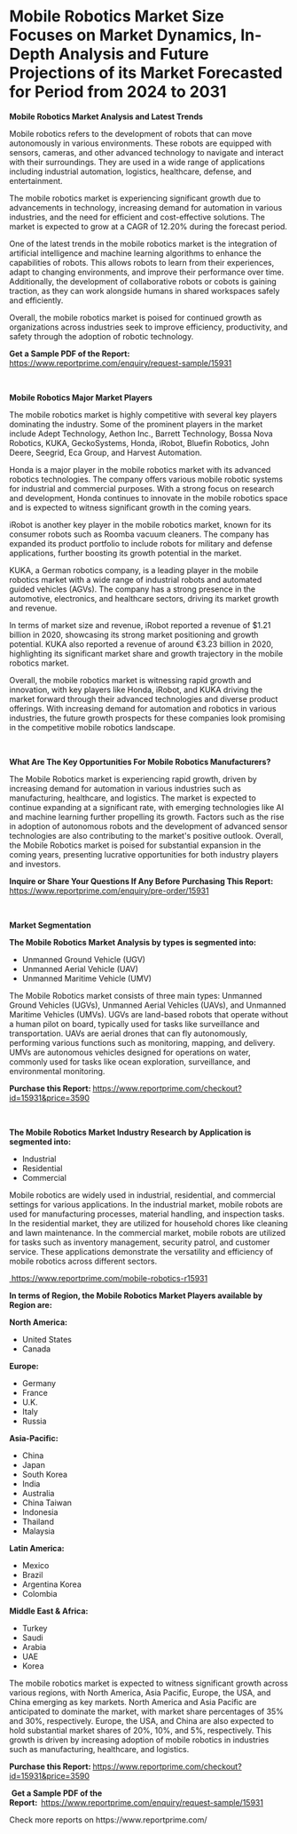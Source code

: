 <p><h1>Mobile Robotics Market Size Focuses on Market Dynamics, In-Depth Analysis and Future Projections of its Market Forecasted for Period from 2024 to 2031</h1></p><p><strong>Mobile Robotics Market Analysis and Latest Trends</strong></p>
<p><p>Mobile robotics refers to the development of robots that can move autonomously in various environments. These robots are equipped with sensors, cameras, and other advanced technology to navigate and interact with their surroundings. They are used in a wide range of applications including industrial automation, logistics, healthcare, defense, and entertainment.</p><p>The mobile robotics market is experiencing significant growth due to advancements in technology, increasing demand for automation in various industries, and the need for efficient and cost-effective solutions. The market is expected to grow at a CAGR of 12.20% during the forecast period.</p><p>One of the latest trends in the mobile robotics market is the integration of artificial intelligence and machine learning algorithms to enhance the capabilities of robots. This allows robots to learn from their experiences, adapt to changing environments, and improve their performance over time. Additionally, the development of collaborative robots or cobots is gaining traction, as they can work alongside humans in shared workspaces safely and efficiently.</p><p>Overall, the mobile robotics market is poised for continued growth as organizations across industries seek to improve efficiency, productivity, and safety through the adoption of robotic technology.</p></p>
<p><strong>Get a Sample PDF of the Report:&nbsp;</strong> <a href="https://www.reportprime.com/enquiry/request-sample/15931">https://www.reportprime.com/enquiry/request-sample/15931</a></p>
<p>&nbsp;</p>
<p><strong>Mobile Robotics Major Market Players</strong></p>
<p><p>The mobile robotics market is highly competitive with several key players dominating the industry. Some of the prominent players in the market include Adept Technology, Aethon Inc., Barrett Technology, Bossa Nova Robotics, KUKA, GeckoSystems, Honda, iRobot, Bluefin Robotics, John Deere, Seegrid, Eca Group, and Harvest Automation.</p><p>Honda is a major player in the mobile robotics market with its advanced robotics technologies. The company offers various mobile robotic systems for industrial and commercial purposes. With a strong focus on research and development, Honda continues to innovate in the mobile robotics space and is expected to witness significant growth in the coming years.</p><p>iRobot is another key player in the mobile robotics market, known for its consumer robots such as Roomba vacuum cleaners. The company has expanded its product portfolio to include robots for military and defense applications, further boosting its growth potential in the market.</p><p>KUKA, a German robotics company, is a leading player in the mobile robotics market with a wide range of industrial robots and automated guided vehicles (AGVs). The company has a strong presence in the automotive, electronics, and healthcare sectors, driving its market growth and revenue.</p><p>In terms of market size and revenue, iRobot reported a revenue of $1.21 billion in 2020, showcasing its strong market positioning and growth potential. KUKA also reported a revenue of around €3.23 billion in 2020, highlighting its significant market share and growth trajectory in the mobile robotics market.</p><p>Overall, the mobile robotics market is witnessing rapid growth and innovation, with key players like Honda, iRobot, and KUKA driving the market forward through their advanced technologies and diverse product offerings. With increasing demand for automation and robotics in various industries, the future growth prospects for these companies look promising in the competitive mobile robotics landscape.</p></p>
<p>&nbsp;</p>
<p><strong>What Are The Key Opportunities For Mobile Robotics Manufacturers?</strong></p>
<p><p>The Mobile Robotics market is experiencing rapid growth, driven by increasing demand for automation in various industries such as manufacturing, healthcare, and logistics. The market is expected to continue expanding at a significant rate, with emerging technologies like AI and machine learning further propelling its growth. Factors such as the rise in adoption of autonomous robots and the development of advanced sensor technologies are also contributing to the market's positive outlook. Overall, the Mobile Robotics market is poised for substantial expansion in the coming years, presenting lucrative opportunities for both industry players and investors.</p></p>
<p><strong>Inquire or Share Your Questions If Any Before Purchasing This Report:</strong> <a href="https://www.reportprime.com/enquiry/pre-order/15931">https://www.reportprime.com/enquiry/pre-order/15931</a></p>
<p>&nbsp;</p>
<p><strong>Market Segmentation</strong></p>
<p><strong>The Mobile Robotics Market Analysis by types is segmented into:</strong></p>
<p><ul><li>Unmanned Ground Vehicle (UGV)</li><li>Unmanned Aerial Vehicle (UAV)</li><li>Unmanned Maritime Vehicle (UMV)</li></ul></p>
<p><p>The Mobile Robotics market consists of three main types: Unmanned Ground Vehicles (UGVs), Unmanned Aerial Vehicles (UAVs), and Unmanned Maritime Vehicles (UMVs). UGVs are land-based robots that operate without a human pilot on board, typically used for tasks like surveillance and transportation. UAVs are aerial drones that can fly autonomously, performing various functions such as monitoring, mapping, and delivery. UMVs are autonomous vehicles designed for operations on water, commonly used for tasks like ocean exploration, surveillance, and environmental monitoring.</p></p>
<p><strong>Purchase this Report:&nbsp;</strong><a href="https://www.reportprime.com/checkout?id=15931&price=3590">https://www.reportprime.com/checkout?id=15931&price=3590</a></p>
<p>&nbsp;</p>
<p><strong>The Mobile Robotics Market Industry Research by Application is segmented into:</strong></p>
<p><ul><li>Industrial</li><li>Residential</li><li>Commercial</li></ul></p>
<p><p>Mobile robotics are widely used in industrial, residential, and commercial settings for various applications. In the industrial market, mobile robots are used for manufacturing processes, material handling, and inspection tasks. In the residential market, they are utilized for household chores like cleaning and lawn maintenance. In the commercial market, mobile robots are utilized for tasks such as inventory management, security patrol, and customer service. These applications demonstrate the versatility and efficiency of mobile robotics across different sectors.</p></p>
<p><a href="https://www.reportprime.com/mobile-robotics-r15931">&nbsp;https://www.reportprime.com/mobile-robotics-r15931</a></p>
<p><strong>In terms of Region, the Mobile Robotics Market Players available by Region are:</strong></p>
<p>
    <p> <strong> North America: </strong>
        <ul>
            <li>United States</li>
            <li>Canada</li>
        </ul>
        </p> 
    <p> <strong> Europe: </strong>
        <ul>
            <li>Germany</li>
            <li>France</li>
            <li>U.K.</li>
            <li>Italy</li>
            <li>Russia</li>
        </ul>
        </p> 
    <p> <strong> Asia-Pacific: </strong>
        <ul>
            <li>China</li>
            <li>Japan</li>
            <li>South Korea</li>
            <li>India</li>
            <li>Australia</li>
            <li>China Taiwan</li>
            <li>Indonesia</li>
            <li>Thailand</li>
            <li>Malaysia</li>
        </ul>
        </p> 
    <p> <strong> Latin America: </strong>
        <ul>
            <li>Mexico</li>
            <li>Brazil</li>
            <li>Argentina Korea</li>
            <li>Colombia</li>
        </ul>
        </p> 
    <p> <strong> Middle East & Africa: </strong>
        <ul>
            <li>Turkey</li>
            <li>Saudi</li>
            <li>Arabia</li>
            <li>UAE</li>
            <li>Korea</li>
        </ul>
    </p>
    </p>
<p><p>The mobile robotics market is expected to witness significant growth across various regions, with North America, Asia Pacific, Europe, the USA, and China emerging as key markets. North America and Asia Pacific are anticipated to dominate the market, with market share percentages of 35% and 30%, respectively. Europe, the USA, and China are also expected to hold substantial market shares of 20%, 10%, and 5%, respectively. This growth is driven by increasing adoption of mobile robotics in industries such as manufacturing, healthcare, and logistics.</p></p>
<p><strong>Purchase this Report: </strong><a href="https://www.reportprime.com/checkout?id=15931&price=3590">https://www.reportprime.com/checkout?id=15931&price=3590</a></p>
<p>&nbsp;<strong>Get a Sample PDF of the Report:&nbsp;&nbsp;</strong><a href="https://www.reportprime.com/enquiry/request-sample/15931">https://www.reportprime.com/enquiry/request-sample/15931</a></p>
<p><strong></strong></p>
<p>Check more reports on https://www.reportprime.com/</p>